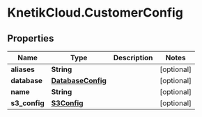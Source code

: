 # KnetikCloud.CustomerConfig

## Properties
Name | Type | Description | Notes
------------ | ------------- | ------------- | -------------
**aliases** | **String** |  | [optional] 
**database** | [**DatabaseConfig**](DatabaseConfig.md) |  | [optional] 
**name** | **String** |  | [optional] 
**s3_config** | [**S3Config**](S3Config.md) |  | [optional] 


